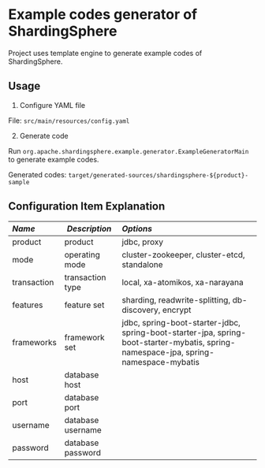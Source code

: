 # Example codes generator of ShardingSphere

Project uses template engine to generate example codes of ShardingSphere.

## Usage

1. Configure YAML file

File: `src/main/resources/config.yaml`

2. Generate code

Run `org.apache.shardingsphere.example.generator.ExampleGeneratorMain` to generate example codes.

Generated codes: `target/generated-sources/shardingsphere-${product}-sample`

## Configuration Item Explanation

| *Name*      | *Description*     | *Options*                                                                                                                            |
| :---------- | ----------------- | :----------------------------------------------------------------------------------------------------------------------------------- |
| product     | product           | jdbc, proxy                                                                                                                          |
| mode        | operating mode    | cluster-zookeeper, cluster-etcd, standalone                                                                                          |
| transaction | transaction type  | local, xa-atomikos, xa-narayana                                                                                                      |
| features    | feature set       | sharding, readwrite-splitting, db-discovery, encrypt                                                                                 |
| frameworks  | framework set     | jdbc, spring-boot-starter-jdbc, spring-boot-starter-jpa, spring-boot-starter-mybatis, spring-namespace-jpa, spring-namespace-mybatis |
| host        | database host     |                                                                                                                                      |
| port        | database port     |                                                                                                                                      |
| username    | database username |                                                                                                                                      |
| password    | database password |                                                                                                                                      |
